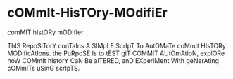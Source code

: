 # cOMmIt-HisTOry-MOdifiEr
comMIT hIstORy mODIfIer

ThIS RepoSiTorY conTaIns A SIMpLE ScrIpT To AutOMaTe coMmIt HIsTORy MODificAtIons. the PuRpoSE Is to tEST giT COMMIT AUtOmAtioN, explORe hoW COMmIt hIstorY CaN Be alTERED, anD EXperiMent WIth geNerAting cOMmITs uSinG scrIpTS.
